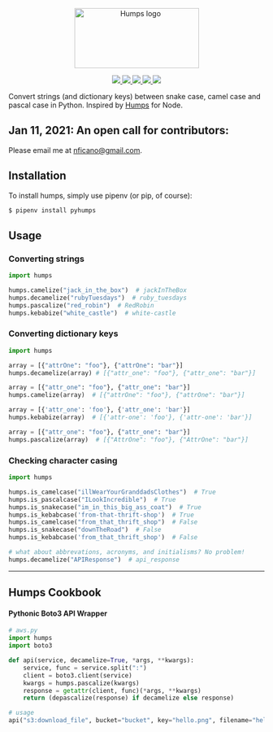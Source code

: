 <p align="center">
  <img src="https://raw.githubusercontent.com/nficano/humps/master/artwork/humps.png" alt="Humps logo" width="245" height="118">
</p>

<div align="center">
  <a href="http://humps.readthedocs.io/en/latest/?badge=latest">
    <img src="https://readthedocs.org/projects/humps/badge/?version=latest" />
  </a>
  <a href="https://coveralls.io/github/nficano/humps?branch=master">
    <img src="https://coveralls.io/repos/github/nficano/humps/badge.svg?branch=master#cachebus" />
  </a>
  <a href="https://pypi.org/project/pyhumps/">
    <img src="https://img.shields.io/pypi/v/pyhumps.svg#cachebust" />
  </a>
  <a href="https://pypi.org/project/pyhumps/">
    <img src="https://img.shields.io/pypi/dm/pyhumps.svg" />
  </a>
  <a href="https://pypi.python.org/pypi/pyhumps/">
    <img src="https://img.shields.io/pypi/pyversions/pyhumps.svg" />
  </a>
</div>
</p>

Convert strings (and dictionary keys) between snake case, camel case and pascal case in Python. Inspired by [Humps](https://github.com/domchristie/humps) for Node.

## Jan 11, 2021: An open call for contributors:

Please email me at nficano@gmail.com.

## Installation

To install humps, simply use pipenv (or pip, of course):

```bash
$ pipenv install pyhumps
```

## Usage

### Converting strings

```python
import humps

humps.camelize("jack_in_the_box")  # jackInTheBox
humps.decamelize("rubyTuesdays")  # ruby_tuesdays
humps.pascalize("red_robin")  # RedRobin
humps.kebabize("white_castle")  # white-castle
```

### Converting dictionary keys

```python
import humps

array = [{"attrOne": "foo"}, {"attrOne": "bar"}]
humps.decamelize(array) # [{"attr_one": "foo"}, {"attr_one": "bar"}]

array = [{"attr_one": "foo"}, {"attr_one": "bar"}]
humps.camelize(array)  # [{"attrOne": "foo"}, {"attrOne": "bar"}]

array = [{'attr_one': 'foo'}, {'attr_one': 'bar'}]
humps.kebabize(array)  # [{'attr-one': 'foo'}, {'attr-one': 'bar'}]

array = [{"attr_one": "foo"}, {"attr_one": "bar"}]
humps.pascalize(array)  # [{"AttrOne": "foo"}, {"AttrOne": "bar"}]
```

### Checking character casing

```python
import humps

humps.is_camelcase("illWearYourGranddadsClothes")  # True
humps.is_pascalcase("ILookIncredible")  # True
humps.is_snakecase("im_in_this_big_ass_coat")  # True
humps.is_kebabcase('from-that-thrift-shop')  # True
humps.is_camelcase("from_that_thrift_shop")  # False
humps.is_snakecase("downTheRoad")  # False
humps.is_kebabcase('from_that_thrift_shop')  # False

# what about abbrevations, acronyms, and initialisms? No problem!
humps.decamelize("APIResponse")  # api_response
```

<hr>

## Humps Cookbook

#### Pythonic Boto3 API Wrapper

```python
# aws.py
import humps
import boto3

def api(service, decamelize=True, *args, **kwargs):
    service, func = service.split(":")
    client = boto3.client(service)
    kwargs = humps.pascalize(kwargs)
    response = getattr(client, func)(*args, **kwargs)
    return (depascalize(response) if decamelize else response)

# usage
api("s3:download_file", bucket="bucket", key="hello.png", filename="hello.png")
```
